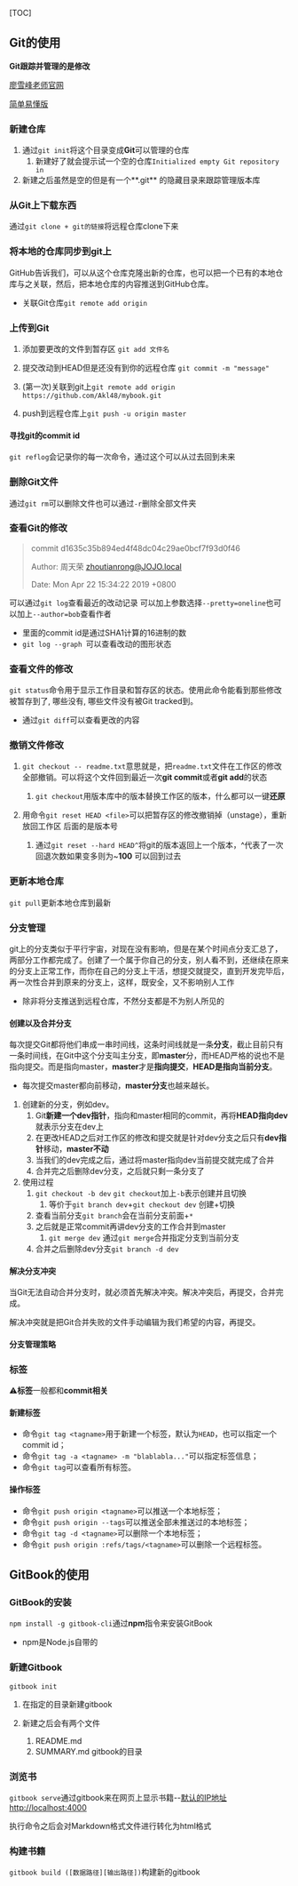 [TOC]

## Git的使用

**Git跟踪并管理的是修改**

[廖雪峰老师官网](<https://www.liaoxuefeng.com/wiki/0013739516305929606dd18361248578c67b8067c8c017b000>)

[简单易懂版](https://rogerdudler.github.io/git-guide/index.zh.html)

### 新建仓库

1. 通过`git init`将这个目录变成**Git**可以管理的仓库
   1. 新建好了就会提示试一个空的仓库`Initialized empty Git repository in`
2. 新建之后虽然是空的但是有一个**.git** 的隐藏目录来跟踪管理版本库

### 从Git上下载东西

通过`git clone + git的链接`将远程仓库clone下来

### 将本地的仓库同步到git上

GitHub告诉我们，可以从这个仓库克隆出新的仓库，也可以把一个已有的本地仓库与之关联，然后，把本地仓库的内容推送到GitHub仓库。

* 关联Git仓库`git remote add origin`

### 上传到Git

1. 添加要更改的文件到暂存区 `git add 文件名`

2. 提交改动到HEAD但是还没有到你的远程仓库 `git commit -m "message"`
3. (第一次)关联到git上`git remote add origin https://github.com/Akl48/mybook.git`
4. push到远程仓库上`git push -u origin master`

#### 寻找git的commit id

`git reflog`会记录你的每一次命令，通过这个可以从过去回到未来

### 删除Git文件

通过`git rm`可以删除文件也可以通过`-r`删除全部文件夹

### 查看Git的修改

> commit d1635c35b894ed4f48dc04c29ae0bcf7f93d0f46
>
> Author: 周天荣 <zhoutianrong@JOJO.local>
>
> Date:   Mon Apr 22 15:34:22 2019 +0800

可以通过`git log`查看最近的改动记录 可以加上参数选择`--pretty=oneline`也可以加上`--author=bob`查看作者

* 里面的commit id是通过SHA1计算的16进制的数
* `git log --graph `可以查看改动的图形状态

### 查看文件的修改

`git status`命令用于显示工作目录和暂存区的状态。使用此命令能看到那些修改被暂存到了, 哪些没有, 哪些文件没有被Git tracked到。

* 通过`git diff`可以查看更改的内容

### 撤销文件修改

1. `git checkout -- readme.txt`意思就是，把`readme.txt`文件在工作区的修改全部撤销。可以将这个文件回到最近一次**git commit**或者**git add**的状态
   1. `git checkout`用版本库中的版本替换工作区的版本，什么都可以一键**还原**

2. 用命令`git reset HEAD <file>`可以把暂存区的修改撤销掉（unstage），重新放回工作区 后面的是版本号
   1. 通过`git reset --hard HEAD^`将git的版本返回上一个版本，^代表了一次回退次数如果变多则为~**100** 可以回到过去

### 更新本地仓库

`git pull`更新本地仓库到最新

### 分支管理

git上的分支类似于平行宇宙，对现在没有影响，但是在某个时间点分支汇总了，两部分工作都完成了。创建了一个属于你自己的分支，别人看不到，还继续在原来的分支上正常工作，而你在自己的分支上干活，想提交就提交，直到开发完毕后，再一次性合并到原来的分支上，这样，既安全，又不影响别人工作

* 除非将分支推送到远程仓库，不然分支都是不为别人所见的

#### 创建以及合并分支

每次提交Git都将他们串成一串时间线，这条时间线就是一条**分支**，截止目前只有一条时间线，在Git中这个分支叫主分支，即**master**分，而HEAD严格的说也不是指向提交。而是指向master，**master**才是**指向提交**，**HEAD是指向当前分支**。

* 每次提交master都向前移动，**master分支**也越来越长。

1. 创建新的分支，例如dev。
   1. Git**新建一个dev指针**，指向和master相同的commit，再将**HEAD指向dev**就表示分支在dev上
   2. 在更改HEAD之后对工作区的修改和提交就是针对dev分支之后只有**dev指针**移动，**master不动**
   3. 当我们的dev完成之后，通过将master指向dev当前提交就完成了合并
   4. 合并完之后删除dev分支，之后就只剩一条分支了
2. 使用过程
   1. `git checkout -b dev` `git checkout`加上`-b`表示创建并且切换
      1. 等价于`git branch dev`+`git checkout dev` 创建+切换
   2. 查看当前分支`git branch`会在当前分支前面+`*`
   3. 之后就是正常commit再讲dev分支的工作合并到master
      1. `git merge dev` 通过`git merge`合并指定分支到当前分支
   4. 合并之后删除dev分支`git branch -d dev`

#### 解决分支冲突

当Git无法自动合并分支时，就必须首先解决冲突。解决冲突后，再提交，合并完成。

解决冲突就是把Git合并失败的文件手动编辑为我们希望的内容，再提交。

#### 分支管理策略



### 标签

⚠️**标签**一般都和**commit相关**

#### 新建标签

- 命令`git tag <tagname>`用于新建一个标签，默认为`HEAD`，也可以指定一个commit id；
- 命令`git tag -a <tagname> -m "blablabla..."`可以指定标签信息；
- 命令`git tag`可以查看所有标签。

#### 操作标签

- 命令`git push origin <tagname>`可以推送一个本地标签；
- 命令`git push origin --tags`可以推送全部未推送过的本地标签；
- 命令`git tag -d <tagname>`可以删除一个本地标签；
- 命令`git push origin :refs/tags/<tagname>`可以删除一个远程标签。

## GitBook的使用

### GitBook的安装

`npm install -g gitbook-cli`通过**npm**指令来安装GitBook

* npm是Node.js自带的

### 新建Gitbook

`gitbook init`

1. 在指定的目录新建gitbook

2. 新建之后会有两个文件
   1. README.md 
   2. SUMMARY.md gitbook的目录

### 浏览书

 `gitbook serve`通过gitbook来在网页上显示书籍--[默认的IP地址http://localhost:4000](http://localhost:4000) 

执行命令之后会对Markdown格式文件进行转化为html格式 

###  构建书籍

`gitbook build ([数据路径][输出路径])`构建新的gitbook